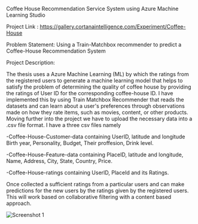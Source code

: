 Coffee House Recommendation Service System using Azure Machine Learning Studio

Project Link : https://gallery.cortanaintelligence.com/Experiment/Coffee-House

Problem Statement: 
Using a Train-Matchbox recommender to predict a Coffee-House Recommendation System

Project Description:

The thesis uses a Azure Machine Learning (ML) by which the ratings from the registered users to generate a machine learning model that helps to satisfy the problem of determining the quality of coffee house by providing the ratings of User ID for the corresponding coffee-house ID. I have implemented this by using Train Matchbox Recommender that reads the datasets and  can learn about a user's preferences through observations made on how they rate items, such as movies, content, or other products.
Moving further into the project we have to upload the necessary data into a .csv file format. 
I have a three csv files namely 

-Coffee-House-Customer-data containing UserID, latitude and longitude Birth year, Personality, Budget, Their proffesion, Drink level.

-Coffee-House-Feature-data containing PlaceID, latitude and longitude, Name, Address, City, State, Country, Price.

-Coffee-House-ratings containing UserID, PlaceId and its Ratings.

Once collected a sufficient ratings from a particular users and can make predictions for the new users by the ratings given by the registered users. This will work based on collaborative filtering with a content based approach.

![Screenshot 1](https://user-images.githubusercontent.com/89642526/152094081-df409c33-d8cf-4ec7-b2ae-1b85f43dbf48.png)



